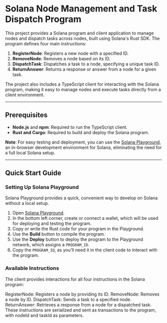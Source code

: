 # Solana Node Management and Task Dispatch Program

This project provides a Solana program and client application to manage nodes and dispatch tasks across nodes, built using Solana's Rust SDK. The program defines four main instructions:
1. **RegisterNode**: Registers a new node with a specified ID.
2. **RemoveNode**: Removes a node based on its ID.
3. **DispatchTask**: Dispatches a task to a node, specifying a unique task ID.
4. **ReturnAnswer**: Returns a response or answer from a node for a given task.

The project also includes a TypeScript client for interacting with the Solana program, making it easy to manage nodes and execute tasks directly from a client environment.

---

## Prerequisites

- **Node.js** and **npm**: Required to run the TypeScript client.
- **Rust and Cargo**: Required to build and deploy the Solana program.

**Note**: For easy testing and deployment, you can use the [Solana Playground](https://beta.solpg.io), an in-browser development environment for Solana, eliminating the need for a full local Solana setup.

---

## Quick Start Guide

### Setting Up Solana Playground

Solana Playground provides a quick, convenient way to develop on Solana without a local setup.

1. Open [Solana Playground](https://beta.solpg.io).
2. In the bottom left corner, create or connect a wallet, which will be used for deploying and testing the program.
3. Copy or write the Rust code for your program in the Playground.
4. Use the **Build** button to compile the program.
5. Use the **Deploy** button to deploy the program to the Playground network, which assigns a `PROGRAM_ID`.
6. Copy the `PROGRAM_ID`, as you’ll need it in the client code to interact with the program.


### Available Instructions
The client provides interactions for all four instructions in the Solana program:

RegisterNode: Registers a node by providing its ID.
RemoveNode: Removes a node by ID.
DispatchTask: Sends a task to a specified node.
ReturnAnswer: Retrieves a response from a node for a dispatched task.
These instructions are serialized and sent as transactions to the program, with nodeId and taskId as parameters.

